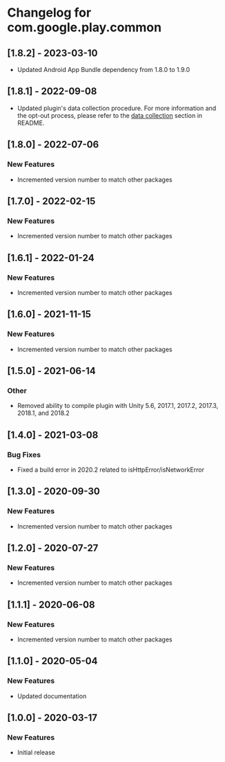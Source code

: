 # Changelog for com.google.play.common

## [1.8.2] - 2023-03-10
- Updated Android App Bundle dependency from 1.8.0 to 1.9.0

## [1.8.1] - 2022-09-08
- Updated plugin's data collection procedure. For more information and the opt-out
  process, please refer to the [data collection](https://github.com/google/play-unity-plugins#data-collection)
  section in README.

## [1.8.0] - 2022-07-06
### New Features
- Incremented version number to match other packages

## [1.7.0] - 2022-02-15
### New Features
- Incremented version number to match other packages

## [1.6.1] - 2022-01-24
### New Features
 - Incremented version number to match other packages

## [1.6.0] - 2021-11-15
### New Features
 - Incremented version number to match other packages

## [1.5.0] - 2021-06-14
### Other
 - Removed ability to compile plugin with Unity 5.6, 2017.1, 2017.2, 2017.3, 2018.1, and 2018.2

## [1.4.0] - 2021-03-08
### Bug Fixes
 - Fixed a build error in 2020.2 related to isHttpError/isNetworkError

## [1.3.0] - 2020-09-30
### New Features
 - Incremented version number to match other packages

## [1.2.0] - 2020-07-27
### New Features
 - Incremented version number to match other packages

## [1.1.1] - 2020-06-08
### New Features
 - Incremented version number to match other packages

## [1.1.0] - 2020-05-04
### New Features
 - Updated documentation

## [1.0.0] - 2020-03-17
### New Features
 - Initial release

